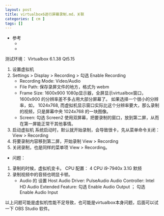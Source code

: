```yaml
---
layout: post
title: virtualbox6进行屏幕录制.md，关联 
categories: [ cm ]
tags: []
---
```


* 参考
  * []()
  * []()

测试环境：
Virtualbox 6.1.38
Qt5.15


1. 设置虚拟机
1. Settings \> Display \> Recording \> 勾选 Enable Recording
    * Recording Mode: Video/Audio
    * File Path: 保存录屏文件的地方，格式为 webm
    * Frame Size: 1600x900
        1080p显示器，全屏显示virtualbox窗口，1600x900 的分辨率差不多占用大部分屏幕了。
        如果选择一个很小的分辨率，如， 1024x768, 而虚拟机显示窗口实际比这个分辨率要大，那么录制的视频，只是屏幕中央 1024x768 的一块图像。
    * Screen: 勾选 Screen2
        使用双屏幕，把要录制的窗口，放到第二屏，从而在第一屏能正常干其他事情。
1. 启动虚拟机
    系统启动时，默认就开始录制，会导致很卡，先从菜单命令关闭： View \> Recording
1. 将要录制内容移到第二屏，开始录制 View \> Recording
1. 关闭录制，也是同样的菜单项 View \> Recording。

* 问题：

1. 录制的时候，虚拟机变卡。
    CPU 配置： 4 CPU    i9-7940x 3.1G 默频
1. 录制视频中的音频也明显卡顿。
    * Audio 的 设置
        Host Audio Driver: PulseAudio
        Audio Controller: Intel HD Audio
        Extended Feature: 勾选 Enable Audio Output ； 勾选 Enable Audio Input

以上问题可能是虚拟机性能不足导致，也可能是virtualbox本身问题，后面可以试一下 OBS Studio 软件。





